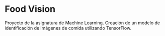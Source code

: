 # Food Vision
Proyecto de la asignatura de Machine Learning.
Creación de un modelo de identificación de imágenes de comida utilizando TensorFlow.

